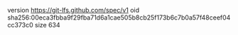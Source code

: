 version https://git-lfs.github.com/spec/v1
oid sha256:00eca3fbba9f29fba71d6a1cae505b8cb25f173b6c7b0a57f48ceef04cc373c0
size 634
